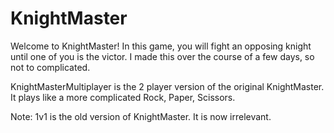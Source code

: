 # KnightMaster
Welcome to KnightMaster! In this game, you will fight an opposing knight until one of you is the victor. I made this over the course of a few days, so not to complicated.

KnightMasterMultiplayer is the 2 player version of the original KnightMaster. It plays like a more complicated Rock, Paper, Scissors.

Note: 1v1 is the old version of KnightMaster. It is now irrelevant.
